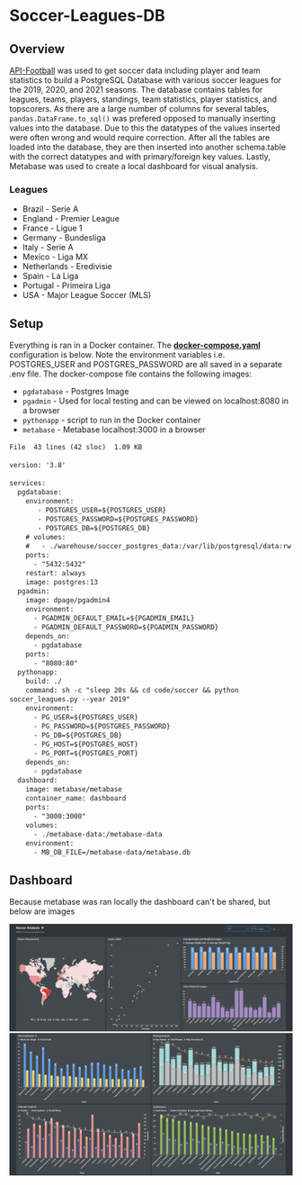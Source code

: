 # Soccer-Leagues-DB

## Overview
[API-Football](https://rapidapi.com/api-sports/api/api-football/) was used to get soccer data including player and team statistics to build a PostgreSQL Database with various soccer leagues for the 2019, 2020, and 2021 seasons.  The database contains tables for leagues, teams, players, standings, team statistics, player statistics, and topscorers. As there are a large number of columns for several tables, ```pandas.DataFrame.to_sql()``` was prefered opposed to manually inserting values into the database. Due to this the datatypes of the values inserted were often wrong and would require correction. After all the tables are loaded into the database, they are then inserted into another schema.table with the correct datatypes and with primary/foreign key values. Lastly, Metabase was used to create a local dashboard for visual analysis.


### Leagues
* Brazil - Serie A
* England - Premier League
* France - Ligue 1
* Germany -  Bundesliga
* Italy - Serie A
* Mexico - Liga MX
* Netherlands - Eredivisie
* Spain - La Liga
* Portugal - Primeira Liga
* USA - Major League Soccer (MLS)


## Setup
Everything is ran in a Docker container. The **[docker-compose.yaml](https://github.com/Raatid-Dilly/Soccer-Leagues-DB/blob/main/docker-compose.yaml)** configuration is below. Note the environment variables i.e. POSTGRES_USER and POSTGRES_PASSWORD are all saved in a separate .env file.  The docker-compose file contains the following images:
* ```pgdatabase``` -  Postgres Image
* ```pgadmin``` - Used for local testing and can be viewed on localhost:8080 in a browser
* ```pythonapp``` - script to run in the Docker container 
* ```metabase``` - Metabase localhost:3000 in a browser

```
File  43 lines (42 sloc)  1.09 KB

version: '3.8'

services:
  pgdatabase:
    environment:
       - POSTGRES_USER=${POSTGRES_USER}
       - POSTGRES_PASSWORD=${POSTGRES_PASSWORD}
       - POSTGRES_DB=${POSTGRES_DB}
    # volumes:
    #   - ./warehouse/soccer_postgres_data:/var/lib/postgresql/data:rw
    ports:
      - "5432:5432"
    restart: always
    image: postgres:13
  pgadmin:
    image: dpage/pgadmin4
    environment:
      - PGADMIN_DEFAULT_EMAIL=${PGADMIN_EMAIL}
      - PGADMIN_DEFAULT_PASSWORD=${PGADMIN_PASSWORD}
    depends_on: 
      - pgdatabase
    ports:
      - "8080:80"
  pythonapp:
    build: ./
    command: sh -c "sleep 20s && cd code/soccer && python soccer_leagues.py --year 2019"
    environment:
      - PG_USER=${POSTGRES_USER}
      - PG_PASSWORD=${POSTGRES_PASSWORD}
      - PG_DB=${POSTGRES_DB}
      - PG_HOST=${POSTGRES_HOST}
      - PG_PORT=${POSTGRES_PORT}
    depends_on:
      - pgdatabase
  dashboard:
    image: metabase/metabase
    container_name: dashboard
    ports:
      - "3000:3000"
    volumes:
      - ./metabase-data:/metabase-data
    environment:
      - MB_DB_FILE=/metabase-data/metabase.db
```

## Dashboard
Because metabase was ran locally the dashboard can't be shared, but below are images

![alt first](https://github.com/Raatid-Dilly/Soccer-Leagues-DB/blob/main/images/Metabase_dashboard1.png)
![alt second](https://github.com/Raatid-Dilly/Soccer-Leagues-DB/blob/main/images/Metabase_dashboard2.png)

